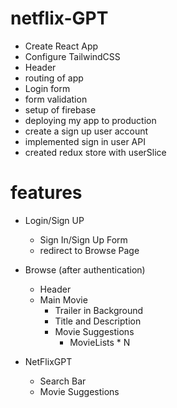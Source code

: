 # netflix-GPT

- Create React App
- Configure TailwindCSS
- Header
- routing of app
- Login form
- form validation
- setup of firebase
- deploying my app to production
- create a sign up user account
- implemented sign in user API
- created redux store with userSlice

# features

- Login/Sign UP

  - Sign In/Sign Up Form
  - redirect to Browse Page

- Browse (after authentication)

  - Header
  - Main Movie
    - Trailer in Background
    - Title and Description
    - Movie Suggestions
      - MovieLists \* N

- NetFlixGPT
  - Search Bar
  - Movie Suggestions
